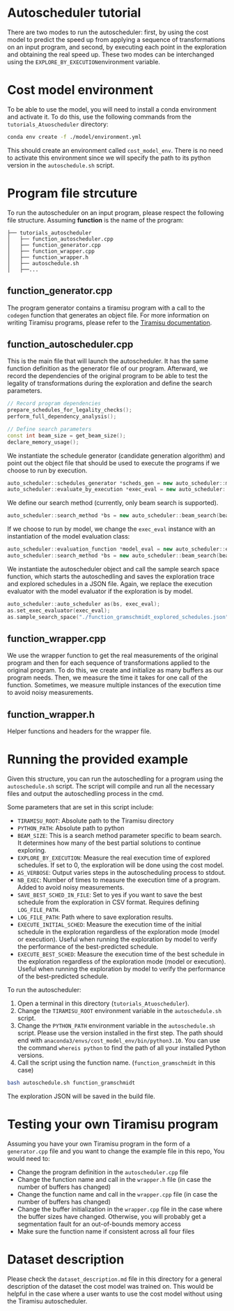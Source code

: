 # Autoscheduler tutorial

There are two modes to run the autoscheduler: first, by using the cost model to predict the speed up from applying a sequence of transformations on an input program, and second, by executing each point in the exploration and obtaining the real speed up. These two modes can be interchanged using the ```EXPLORE_BY_EXECUTION```environment variable.
# Cost model environment
To be able to use the model, you will need to install a conda environment and activate it. To do this, use the following commands from the `tutorials_Atuoscheduler` directory:
```bash
conda env create -f ./model/environment.yml
```

This should create an environment called `cost_model_env`. There is no need to activate this environment since we will specify the path to its python version in the `autoschedule.sh` script.
# Program file strcuture
To run the autoscheduler on an input program, please respect the following file structure. Assuming **function** is the name of the program:

```
├── tutorials_autoscheduler
│   ├── function_autoscheduler.cpp
│   ├── function_generator.cpp
│   ├── function_wrapper.cpp
│   ├── function_wrapper.h
│   ├── autoschedule.sh
│   ├──...
```

## function_generator.cpp

The program generator contains a tiramisu program with a call to the `codegen` function that generates an object file. For more information on writing Tiramisu programs, please refer to the [Tiramisu documentation](http://tiramisu-compiler.org/).

## function_autoscheduler.cpp

This is the main file that will launch the autoscheduler. It has the same function definition as the generator file of our program. Afterward, we record the dependencies of the original program to be able to test the legality of transformations during the exploration and define the search parameters.

```c++
// Record program dependencies
prepare_schedules_for_legality_checks();
perform_full_dependency_analysis();

// Define search parameters
const int beam_size = get_beam_size();
declare_memory_usage();
```

We instantiate the schedule generator (candidate generation algorithm) and point out the object file that should be used to execute the programs if we choose to run by execution.

```c++
auto_scheduler::schedules_generator *scheds_gen = new auto_scheduler::ml_model_schedules_generator();
auto_scheduler::evaluate_by_execution *exec_eval = new auto_scheduler::evaluate_by_execution({&b_A, &b_Q, &b_R}, "function_gramschmidt.o", "./function_gramschmidt_wrapper");
```

We define our search method (currently, only beam search is supported). 
```c++
auto_scheduler::search_method *bs = new auto_scheduler::beam_search(beam_size, exec_eval, scheds_gen);
``` 
If we choose to run by model, we change the `exec_eval` instance with an instantiation of the model evaluation class: 
```c++
auto_scheduler::evaluation_function *model_eval = new auto_scheduler::evaluate_by_learning_mode(py_cmd_path, {py_interface_path});
auto_scheduler::search_method *bs = new auto_scheduler::beam_search(beam_size, model_eval, scheds_gen);

```
We instantiate the autoscheduler object and call the sample search space function, which starts the autoschedling and saves the exploration trace and explored schedules in a JSON file. Again, we replace the execution evaluator with the model evaluator if the exploration is by model. 

```c++
auto_scheduler::auto_scheduler as(bs, exec_eval);
as.set_exec_evaluator(exec_eval);
as.sample_search_space("./function_gramschmidt_explored_schedules.json", true);
```

## function_wrapper.cpp
We use the wrapper function to get the real measurements of the original program and then for each sequence of transformations applied to the original program. To do this, we create and initialize as many buffers as our program needs. Then, we measure the time it takes for one call of the function. Sometimes, we measure multiple instances of the execution time to avoid noisy measurements.


## function_wrapper.h
Helper functions and headers for the wrapper file.

# Running the provided example
Given this structure, you can run the autoschedling for a program using the ```autoschedule.sh``` script. The script will compile and run all the necessary files and output the autoschedling process in the cmd.

Some parameters that are set in this script include:
* `TIRAMISU_ROOT`: Absolute path to the Tiramisu directory
* `PYTHON_PATH`: Absolute path to python
* `BEAM_SIZE`: This is a search method parameter specific to beam search. It determines how many of the best partial solutions to continue exploring. 
* `EXPLORE_BY_EXECUTION`: Measure the real execution time of explored schedules. If set to 0, the exploration will be done using the cost model.
* `AS_VERBOSE`: Output varies steps in the autoscheduling process to stdout.
* `NB_EXEC`: Number of times to measure the execution time of a program. Added to avoid noisy measurements.
* `SAVE_BEST_SCHED_IN_FILE`: Set to yes if you want to save the best schedule from the exploration in CSV format. Requires defining `LOG_FILE_PATH`.
* `LOG_FILE_PATH`: Path where to save exploration results.
* `EXECUTE_INITIAL_SCHED`: Measure the execution time of the initial schedule in the exploration regardless of the exploration mode (model or execution). Useful when running the exploration by model to verify the performance of the best-predicted schedule.
* `EXECUTE_BEST_SCHED`: Measure the execution time of the best schedule in the exploration regardless of the exploration mode (model or execution). Useful when running the exploration by model to verify the performance of the best-predicted schedule.

To run the autoscheduler:
1. Open a terminal in this directory (`tutorials_Atuoscheduler`).  
2. Change the `TIRAMISU_ROOT` environment variable in the `autoschedule.sh` script. 
3. Change the `PYTHON_PATH` environment variable in the `autoschedule.sh` script. Please use the version installed in the first step. The path should end with `anaconda3/envs/cost_model_env/bin/python3.10`. You can use the command `whereis python` to find the path of all your installed Python versions.
4. Call the script using the function name. (`function_gramschmidt` in this case)

```bash
bash autoschedule.sh function_gramschmidt
```

The exploration JSON will be saved in the build file.

# Testing your own Tiramisu program
Assuming you have your own Tiramisu program in the form of a `generator.cpp` file and you want to change the example file in this repo, You would need to:
* Change the program definition in the `autoscheduler.cpp` file
* Change the function name and call in the `wrapper.h` file (in case the number of buffers has changed)
* Change the function name and call in the `wrapper.cpp` file (in case the number of buffers has changed)
* Change the buffer initialization in the `wrapper.cpp` file in the case where the buffer sizes have changed. Otherwise, you will probably get a segmentation fault for an out-of-bounds memory access
* Make sure the function name if consistent across all four files

# Dataset description 
Please check the `dataset_description.md` file in this directory for a general description of the dataset the cost model was trained on. This would be helpful in the case where a user wants to use the cost model without using the Tiramisu autoscheduler.  